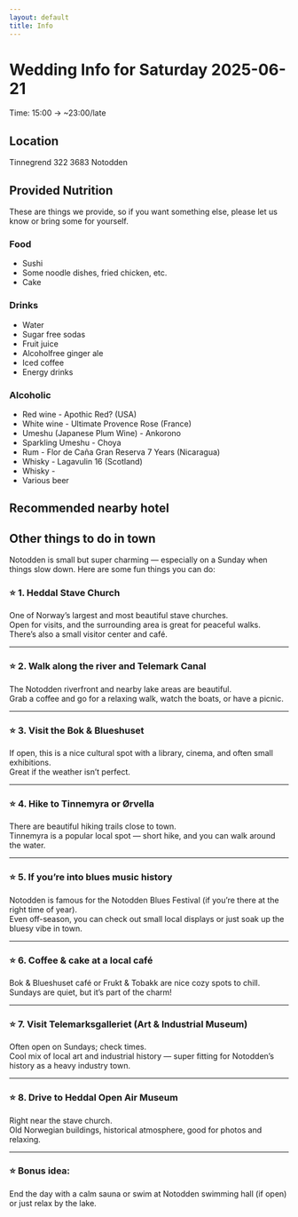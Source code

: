 ```yaml
---
layout: default
title: Info
---
```


# Wedding Info for Saturday 2025-06-21

Time: 15:00 -> ~23:00/late

## Location

Tinnegrend 322
3683 Notodden

## Provided Nutrition

These are things we provide, so if you want something else, please let us know or bring some for yourself.

### Food
* Sushi
* Some noodle dishes, fried chicken, etc.
* Cake

### Drinks
* Water
* Sugar free sodas
* Fruit juice
* Alcoholfree ginger ale
* Iced coffee
* Energy drinks

### Alcoholic
* Red wine - Apothic Red? (USA)
* White wine - Ultimate Provence Rose (France)
* Umeshu (Japanese Plum Wine) - Ankorono
* Sparkling Umeshu - Choya
* Rum - Flor de Caña Gran Reserva 7 Years (Nicaragua)
* Whisky - Lagavulin 16 (Scotland)
* Whisky - 
* Various beer

## Recommended nearby hotel

## Other things to do in town
Notodden is small but super charming — especially on a Sunday when things slow down. Here are some fun things you can do:

### ⭐ 1. Heddal Stave Church

One of Norway’s largest and most beautiful stave churches.  
Open for visits, and the surrounding area is great for peaceful walks.  
There’s also a small visitor center and café.

---

### ⭐ 2. Walk along the river and Telemark Canal

The Notodden riverfront and nearby lake areas are beautiful.  
Grab a coffee and go for a relaxing walk, watch the boats, or have a picnic.

---

### ⭐ 3. Visit the Bok & Blueshuset

If open, this is a nice cultural spot with a library, cinema, and often small exhibitions.  
Great if the weather isn’t perfect.

---

### ⭐ 4. Hike to Tinnemyra or Ørvella

There are beautiful hiking trails close to town.  
Tinnemyra is a popular local spot — short hike, and you can walk around the water.

---

### ⭐ 5. If you’re into blues music history

Notodden is famous for the Notodden Blues Festival (if you’re there at the right time of year).  
Even off-season, you can check out small local displays or just soak up the bluesy vibe in town.

---

### ⭐ 6. Coffee & cake at a local café

Bok & Blueshuset café or Frukt & Tobakk are nice cozy spots to chill.  
Sundays are quiet, but it’s part of the charm!

---

### ⭐ 7. Visit Telemarksgalleriet (Art & Industrial Museum)

Often open on Sundays; check times.  
Cool mix of local art and industrial history — super fitting for Notodden’s history as a heavy industry town.

---

### ⭐ 8. Drive to Heddal Open Air Museum

Right near the stave church.  
Old Norwegian buildings, historical atmosphere, good for photos and relaxing.

---

### ⭐ Bonus idea:

End the day with a calm sauna or swim at Notodden swimming hall (if open) or just relax by the lake.

